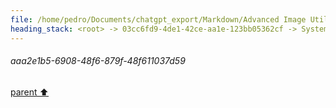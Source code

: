 ```yaml
---
file: /home/pedro/Documents/chatgpt_export/Markdown/Advanced Image Utility Tool.md
heading_stack: <root> -> 03cc6fd9-4de1-42ce-aa1e-123bb05362cf -> System -> 5feb1299-926b-40f7-8fc9-472f9527b79a -> System -> aaa237a6-e486-432a-9a4c-bbe22c545d84 -> User -> aaa2e1b5-6908-48f6-879f-48f611037d59
---
```

###### aaa2e1b5-6908-48f6-879f-48f611037d59
[parent ⬆️](#0a84395e-dd96-41eb-91f9-aae017ccb14f)

